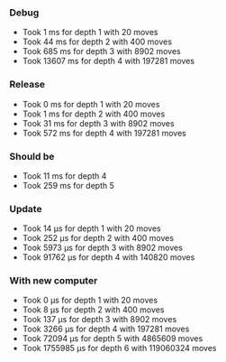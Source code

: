 ### Debug
- Took 1 ms for depth 1 with 20 moves
- Took 44 ms for depth 2 with 400 moves
- Took 685 ms for depth 3 with 8902 moves
- Took 13607 ms for depth 4 with 197281 moves

### Release
- Took 0 ms for depth 1 with 20 moves
- Took 1 ms for depth 2 with 400 moves
- Took 31 ms for depth 3 with 8902 moves
- Took 572 ms for depth 4 with 197281 moves

### Should be
- Took 11 ms for depth 4
- Took 259 ms for depth 5 

### Update
- Took 14 µs for depth 1 with 20 moves
- Took 252 µs for depth 2 with 400 moves
- Took 5973 µs for depth 3 with 8902 moves
- Took 91762 µs for depth 4 with 140820 moves

### With new computer
- Took 0 µs for depth 1 with 20 moves
- Took 8 µs for depth 2 with 400 moves
- Took 137 µs for depth 3 with 8902 moves
- Took 3266 µs for depth 4 with 197281 moves
- Took 72094 µs for depth 5 with 4865609 moves
- Took 1755985 µs for depth 6 with 119060324 moves